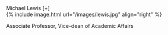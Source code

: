 
<div class="container" markdown="1">
<div class="header" markdown="1">Michael Lewis [+]
</div>
<div class="content" markdown="1" style="min-height: 200px;">
{% include image.html url="/images/lewis.jpg" align="right" %}

Associate Professor,
Vice-dean of Academic Affairs

</div>
</div>
